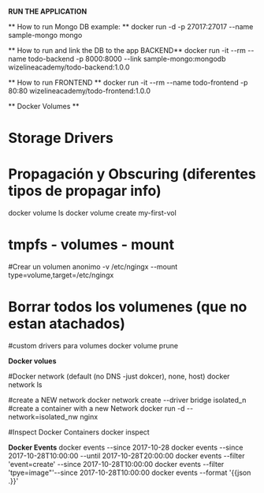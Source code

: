 **RUN THE APPLICATION**

** How to run Mongo DB example: **
docker run -d -p 27017:27017 --name sample-mongo mongo

** How to run and link the DB to the app BACKEND**
docker run -it --rm --name todo-backend -p 8000:8000 --link sample-mongo:mongodb wizelineacademy/todo-backend:1.0.0

** How to run  FRONTEND **
docker run -it --rm --name todo-frontend -p 80:80 wizelineacademy/todo-frontend:1.0.0

** Docker Volumes **
# Storage Drivers
# Propagación y Obscuring (diferentes tipos de propagar info)
docker volume ls
docker volume create my-first-vol


# tmpfs - volumes - mount
#Crear un volumen anonimo
-v /etc/ngingx
--mount type=volume,target=/etc/ngingx

# Borrar todos los volumenes (que no estan atachados)
#custom drivers para volumes
 docker volume prune

**Docker volues**

 #Docker network (default (no DNS -just dokcer), none, host)
 docker network ls

 #create a NEW network 
 docker network create --driver bridge isolated_n
 #create a container with a new Network 
 docker run -d --network=isolated_nw nginx

#Inspect Docker Containers
 docker inspect <docker ps ID>

**Docker Events**
docker events --since 2017-10-28
docker events --since 2017-10-28T10:00:00 --until  2017-10-28T20:00:00
docker events --filter 'event=create' --since 2017-10-28T10:00:00 
docker events --filter 'tpye=image"'--since 2017-10-28T10:00:00 
docker events --format '{{json .}}'
